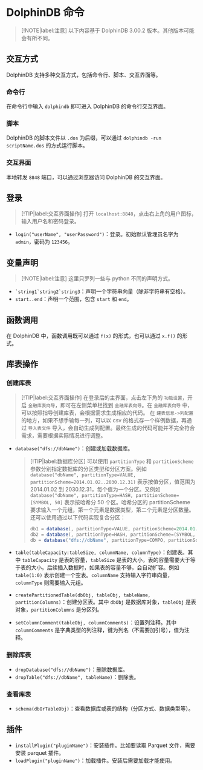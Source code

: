 # DolphinDB 命令

> [!NOTE|label:注意]
> 以下内容基于 DolphinDB 3.00.2 版本。其他版本可能会有所不同。

## 交互方式

DolphinDB 支持多种交互方式，包括命令行、脚本、交互界面等。

### 命令行

在命令行中输入 `dolphindb` 即可进入 DolphinDB 的命令行交互界面。

### 脚本

DolphinDB 的脚本文件以 `.dos` 为后缀，可以通过 `dolphindb -run scriptName.dos` 的方式运行脚本。

### 交互界面

本地转发 `8848` 端口，可以通过浏览器访问 DolphinDB 的交互界面。

## 登录

> [!TIP|label:交互界面操作]
> 打开 `localhost:8848`，点击右上角的用户图标，输入用户名和密码登录。

- `login("userName", "userPassword")`：登录。初始默认管理员名字为 `admin`，密码为 `123456`。

## 变量声明

> [!NOTE|label:注意]
> 这里只罗列一些与 python 不同的声明方式。

- `` `string1`string2`string3 ``：声明一个字符串向量（除非字符串有空格）。
- `start..end`：声明一个范围，包含 `start` 和 `end`。

## 函数调用

在 DolphinDB 中，函数调用既可以通过 `f(x)` 的形式，也可以通过 `x.f()` 的形式。

## 库表操作

### 创建库表

> [!TIP|label:交互界面操作]
> 在登录后的主界面，点击左下角的 `功能设置`，开启 `金融库表向导`，即可在左侧菜单栏找到 `金融库表向导`。在 `金融库表向导` 中，可以按照指导创建库表，会根据需求生成相应的代码。
> 在 `建表信息->列配置` 的地方，如果不想手输每一列，可以以 csv 的格式存一个样例数据，再通过 `导入表文件` 导入，会自动生成列配置。最终生成的代码可能并不完全符合需求，需要根据实际情况进行调整。

- `database("dfs://dbName")`：创建或加载数据库。

    > [!TIP|label:数据库分区]
    > 可以使用 `partitionType` 和 `partitionScheme` 参数分别指定数据库的分区类型和分区方案。例如 `database("dbName", partitionType=VALUE, partitionScheme=2014.01.02..2030.12.31)` 表示按值分区，值范围为 2014.01.02 到 2030.12.31，每个值为一个分区。又例如 `database("dbName", partitionType=HASH, partitionScheme=[SYMBOL, 50]` 表示按哈希分 50 个区。哈希分区的 partitionScheme 要求输入一个元组，第一个元素是数据类型，第二个元素是分区数量。
    > 还可以使用通过以下代码实现复合分区：
    > 
    > ```java
    > db1 = database(, partitionType=VALUE, partitionScheme=2014.01.02..2030.12.31)
    > db2 = database(, partitionType=HASH, partitionScheme=(SYMBOL, 50))
    > db = database("dfs://dbName", partitionType=COMPO, partitionScheme=(db1, db2))
    > ```

- `table(tableCapacity:tableSize, columnName, columnType)`：创建表。其中 `tableCapacity` 是表的容量，`tableSize` 是表的大小，表的容量需要大于等于表的大小。后续插入数据时，如果表的容量不够，会自动扩容。例如 `table(1:0)` 表示创建一个空表。`columnName` 支持输入字符串向量，`columnType` 则需要输入元组。
- `createPartitionedTable(dbObj, tableObj, tableName, partitionColumns)`：创建分区表。其中 `dbObj` 是数据库对象，`tableObj` 是表对象，`partitionColumns` 是分区列。
- `setColumnComment(tableObj, columnComments)`：设置列注释。其中 `columnComments` 是字典类型的列注释，键为列名（不需要加引号），值为注释。

### 删除库表

- `dropDatabase("dfs://dbName")`：删除数据库。
- `dropTable("dfs://dbName", tableName)`：删除表。

### 查看库表

- `schema(dbOrTableObj)`：查看数据库或表的结构（分区方式、数据类型等）。

## 插件

- `installPlugin("pluginName")`：安装插件。比如要读取 Parquet 文件，需要安装 parquet 插件。
- `loadPlugin("pluginName")`：加载插件。安装后需要加载才能使用。